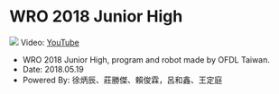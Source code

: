 # WRO 2018 Junior High
![](https://i1.ytimg.com/vi/Q2Z6JkdwOds/maxresdefault.jpg)
Video: [YouTube](https://www.youtube.com/watch?v=Q2Z6JkdwOds)

- WRO 2018 Junior High, program and robot made by OFDL Taiwan.
- Date: 2018.05.19
- Powered By: 徐炳辰、莊勝傑、賴俊霖，呂和鑫、王定庭
